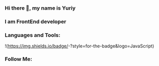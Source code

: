 ### Hi there 👋, my name is Yuriy

### I am FrontEnd developer

### Languages and Tools:

!(https://img.shields.io/badge/<JavaScript>-<yellow>?style=for-the-badge&logo=JavaScript)

### Follow Me:
